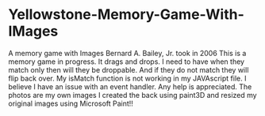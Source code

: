 # Yellowstone-Memory-Game-With-IMages
A memory game with Images Bernard A. Bailey, Jr. took in 2006
This is a memory game in progress. It drags and drops. I need to have when they match only then will they be droppable. And if they 
do not match they will flip back over. My isMatch function is not working in my JAVAscript file. I believe I have an issue with an 
event handler. Any help is appreciated. The photos are my own images I created the back using paint3D and resized my original images using Microsoft Paint!!
